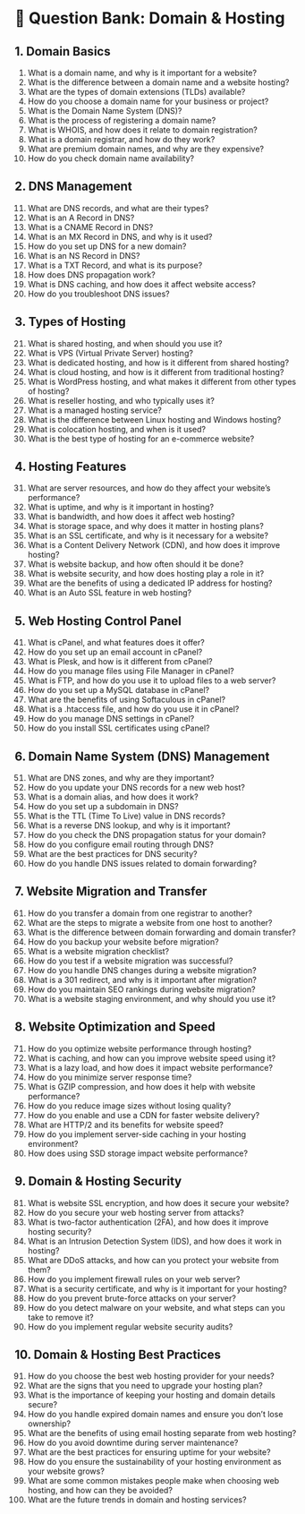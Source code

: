 # 📘 Question Bank: Domain & Hosting

## 1. Domain Basics
1. What is a domain name, and why is it important for a website?
2. What is the difference between a domain name and a website hosting?
3. What are the types of domain extensions (TLDs) available?
4. How do you choose a domain name for your business or project?
5. What is the Domain Name System (DNS)?
6. What is the process of registering a domain name?
7. What is WHOIS, and how does it relate to domain registration?
8. What is a domain registrar, and how do they work?
9. What are premium domain names, and why are they expensive?
10. How do you check domain name availability?

## 2. DNS Management
11. What are DNS records, and what are their types?
12. What is an A Record in DNS?
13. What is a CNAME Record in DNS?
14. What is an MX Record in DNS, and why is it used?
15. How do you set up DNS for a new domain?
16. What is an NS Record in DNS?
17. What is a TXT Record, and what is its purpose?
18. How does DNS propagation work?
19. What is DNS caching, and how does it affect website access?
20. How do you troubleshoot DNS issues?

## 3. Types of Hosting
21. What is shared hosting, and when should you use it?
22. What is VPS (Virtual Private Server) hosting?
23. What is dedicated hosting, and how is it different from shared hosting?
24. What is cloud hosting, and how is it different from traditional hosting?
25. What is WordPress hosting, and what makes it different from other types of hosting?
26. What is reseller hosting, and who typically uses it?
27. What is a managed hosting service?
28. What is the difference between Linux hosting and Windows hosting?
29. What is colocation hosting, and when is it used?
30. What is the best type of hosting for an e-commerce website?

## 4. Hosting Features
31. What are server resources, and how do they affect your website’s performance?
32. What is uptime, and why is it important in hosting?
33. What is bandwidth, and how does it affect web hosting?
34. What is storage space, and why does it matter in hosting plans?
35. What is an SSL certificate, and why is it necessary for a website?
36. What is a Content Delivery Network (CDN), and how does it improve hosting?
37. What is website backup, and how often should it be done?
38. What is website security, and how does hosting play a role in it?
39. What are the benefits of using a dedicated IP address for hosting?
40. What is an Auto SSL feature in web hosting?

## 5. Web Hosting Control Panel
41. What is cPanel, and what features does it offer?
42. How do you set up an email account in cPanel?
43. What is Plesk, and how is it different from cPanel?
44. How do you manage files using File Manager in cPanel?
45. What is FTP, and how do you use it to upload files to a web server?
46. How do you set up a MySQL database in cPanel?
47. What are the benefits of using Softaculous in cPanel?
48. What is a .htaccess file, and how do you use it in cPanel?
49. How do you manage DNS settings in cPanel?
50. How do you install SSL certificates using cPanel?

## 6. Domain Name System (DNS) Management
51. What are DNS zones, and why are they important?
52. How do you update your DNS records for a new web host?
53. What is a domain alias, and how does it work?
54. How do you set up a subdomain in DNS?
55. What is the TTL (Time To Live) value in DNS records?
56. What is a reverse DNS lookup, and why is it important?
57. How do you check the DNS propagation status for your domain?
58. How do you configure email routing through DNS?
59. What are the best practices for DNS security?
60. How do you handle DNS issues related to domain forwarding?

## 7. Website Migration and Transfer
61. How do you transfer a domain from one registrar to another?
62. What are the steps to migrate a website from one host to another?
63. What is the difference between domain forwarding and domain transfer?
64. How do you backup your website before migration?
65. What is a website migration checklist?
66. How do you test if a website migration was successful?
67. How do you handle DNS changes during a website migration?
68. What is a 301 redirect, and why is it important after migration?
69. How do you maintain SEO rankings during website migration?
70. What is a website staging environment, and why should you use it?

## 8. Website Optimization and Speed
71. How do you optimize website performance through hosting?
72. What is caching, and how can you improve website speed using it?
73. What is a lazy load, and how does it impact website performance?
74. How do you minimize server response time?
75. What is GZIP compression, and how does it help with website performance?
76. How do you reduce image sizes without losing quality?
77. How do you enable and use a CDN for faster website delivery?
78. What are HTTP/2 and its benefits for website speed?
79. How do you implement server-side caching in your hosting environment?
80. How does using SSD storage impact website performance?

## 9. Domain & Hosting Security
81. What is website SSL encryption, and how does it secure your website?
82. How do you secure your web hosting server from attacks?
83. What is two-factor authentication (2FA), and how does it improve hosting security?
84. What is an Intrusion Detection System (IDS), and how does it work in hosting?
85. What are DDoS attacks, and how can you protect your website from them?
86. How do you implement firewall rules on your web server?
87. What is a security certificate, and why is it important for your hosting?
88. How do you prevent brute-force attacks on your server?
89. How do you detect malware on your website, and what steps can you take to remove it?
90. How do you implement regular website security audits?

## 10. Domain & Hosting Best Practices
91. How do you choose the best web hosting provider for your needs?
92. What are the signs that you need to upgrade your hosting plan?
93. What is the importance of keeping your hosting and domain details secure?
94. How do you handle expired domain names and ensure you don’t lose ownership?
95. What are the benefits of using email hosting separate from web hosting?
96. How do you avoid downtime during server maintenance?
97. What are the best practices for ensuring uptime for your website?
98. How do you ensure the sustainability of your hosting environment as your website grows?
99. What are some common mistakes people make when choosing web hosting, and how can they be avoided?
100. What are the future trends in domain and hosting services?

